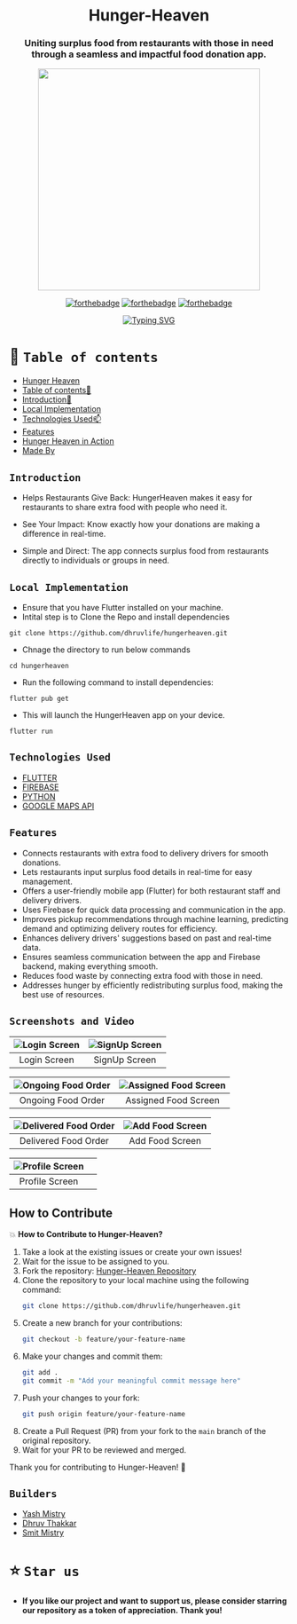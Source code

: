 <div align="center"> 

# Hunger-Heaven


### Uniting surplus food from restaurants with those in need through a seamless and impactful food donation app.
 


<p align="center">
<img  width="400" height="400" src="https://raw.githubusercontent.com/dhruvlife/hungerheaven/master/assets/logos/hh.png">
</p>

  
[![forthebadge](https://forthebadge.com/images/badges/built-by-developers.svg)](https://github.com/yash240408/HackHound) 
[![forthebadge](https://forthebadge.com/images/badges/built-with-love.svg)](https://www.python.org/) 
[![forthebadge](https://forthebadge.com/images/badges/powered-by-coffee.svg)](https://github.com/yash240408/HackHound)
  
  
 [![Typing SVG](https://readme-typing-svg.demolab.com?font=QUARTZO+&pause=1000&color=F72288&width=435&lines=Build+for+Google+Solution++Challenge+2024)](https://git.io/typing-svg)
 
 
</div>


# 🧭 `Table of contents`

- [Hunger Heaven](#-Hunger-Heaven)
- [Table of contents🧭 ](#-table-of-contents)
- [Introduction🚀](#Introduction)
- [Local Implementation](#-Local-Implementation-)
- [Technologies Used📫](#-Technologies-Used-)
- [Features](#Features)
- [Hunger Heaven in Action](#Screenshots-and-Video)
- [Made By](#Builders)





## `Introduction`
<!--- <div align="center">
<img  width="100" height="120" align="center" src="https://user-images.githubusercontent.com/110530263/225117486-588eb822-df15-44c5-aa77-d6a955fa9002.png">
 </div> --->
 
- Helps Restaurants Give Back: HungerHeaven makes it easy for restaurants to share extra food with people who need it.

- See Your Impact: Know exactly how your donations are making a difference in real-time.

- Simple and Direct: The app connects surplus food from restaurants directly to individuals or groups in need.


## `Local Implementation`
- Ensure that you have Flutter installed on your machine.
- Intital step is to Clone the Repo and install dependencies
 ```
git clone https://github.com/dhruvlife/hungerheaven.git
 ```
- Chnage the directory to run below commands
 ```
cd hungerheaven
 ```
- Run the following command to install dependencies: 
```
flutter pub get
```
 - This will launch the HungerHeaven app on your device.
```
flutter run
```




## `Technologies Used`
- [FLUTTER](https://docs.flutter.dev/)
- [FIREBASE](https://firebase.google.com/docs)
- [PYTHON](https://docs.python.org/3/)
- [GOOGLE MAPS API](https://developers.google.com/maps/documentation/)


## `Features`
- Connects restaurants with extra food to delivery drivers for smooth donations.
- Lets restaurants input surplus food details in real-time for easy management.
- Offers a user-friendly mobile app (Flutter) for both restaurant staff and delivery drivers.
- Uses Firebase for quick data processing and communication in the app.
- Improves pickup recommendations through machine learning, predicting demand and optimizing delivery routes for efficiency.
- Enhances delivery drivers' suggestions based on past and real-time data.
- Ensures seamless communication between the app and Firebase backend, making everything smooth.
- Reduces food waste by connecting extra food with those in need.
- Addresses hunger by efficiently redistributing surplus food, making the best use of resources.

## `Screenshots and Video`

| ![Login Screen](https://raw.githubusercontent.com/dhruvlife/hungerheaven/master/assets/app_images/delivery_login.jpeg) | ![SignUp Screen](https://raw.githubusercontent.com/dhruvlife/hungerheaven/master/assets/app_images/partner_signup.jpeg) |
|:---:|:---:|
| Login Screen | SignUp Screen |

| ![Ongoing Food Order](https://raw.githubusercontent.com/dhruvlife/hungerheaven/master/assets/app_images/partner_home_ongoing.jpeg) | ![Assigned Food Screen](https://raw.githubusercontent.com/dhruvlife/hungerheaven/master/assets/app_images/partner_home_assign.jpeg) |
|:---:|:---:|
| Ongoing Food Order | Assigned Food Screen |

| ![Delivered Food Order](https://raw.githubusercontent.com/dhruvlife/hungerheaven/master/assets/app_images/partner_home_delivered.jpeg) | ![Add Food Screen](https://raw.githubusercontent.com/dhruvlife/hungerheaven/master/assets/app_images/partner_add_food.jpeg) |
|:---:|:---:|
| Delivered Food Order | Add Food Screen |

| ![Profile Screen](https://raw.githubusercontent.com/dhruvlife/hungerheaven/master/assets/app_images/partner_profile.jpeg) | |
|:---:|:---:|
| Profile Screen | |

## How to Contribute
💥 **How to Contribute to Hunger-Heaven?**

1. Take a look at the existing issues or create your own issues!
2. Wait for the issue to be assigned to you.
3. Fork the repository: [Hunger-Heaven Repository](https://github.com/dhruvlife/hungerheaven)
4. Clone the repository to your local machine using the following command:
    ```bash
    git clone https://github.com/dhruvlife/hungerheaven.git
    ```
5. Create a new branch for your contributions:
    ```bash
    git checkout -b feature/your-feature-name
    ```
6. Make your changes and commit them:
    ```bash
    git add .
    git commit -m "Add your meaningful commit message here"
    ```
7. Push your changes to your fork:
    ```bash
    git push origin feature/your-feature-name
    ```
8. Create a Pull Request (PR) from your fork to the `main` branch of the original repository.
9. Wait for your PR to be reviewed and merged.

Thank you for contributing to Hunger-Heaven! 🌟

## `Builders`

* [Yash Mistry](https://github.com/yash240408)
* [Dhruv Thakkar](https://github.com/dhruvlife)
* [Smit Mistry](https://github.com/SmitM1)


# ⭐️ `Star us`
- **If you like our project and want to support us, please consider starring our repository as a token of appreciation. Thank you!**
